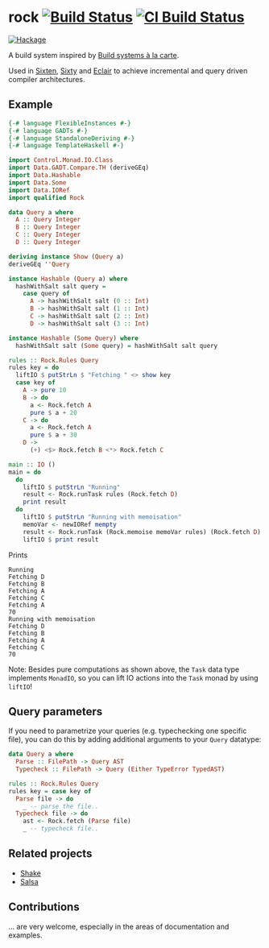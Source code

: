 # rock [![Build Status](https://travis-ci.com/ollef/rock.svg?branch=master)](https://travis-ci.com/ollef/rock) [![CI Build Status](https://github.com/ollef/rock/actions/workflows/ci.yml/badge.svg?branch=master)](https://github.com/ollef/rock/actions/workflows/ci.yml)
[![Hackage](https://img.shields.io/hackage/v/rock.svg)](https://hackage.haskell.org/package/rock)



A build system inspired by [Build systems à la carte](https://www.microsoft.com/en-us/research/publication/build-systems-la-carte/).

Used in [Sixten](https://github.com/ollef/sixten),
[Sixty](https://github.com/ollef/sixty) and
[Eclair](https://github.com/luc-tielen/eclair-lang) to achieve incremental and
query driven compiler architectures.

## Example

```haskell
{-# language FlexibleInstances #-}
{-# language GADTs #-}
{-# language StandaloneDeriving #-}
{-# language TemplateHaskell #-}

import Control.Monad.IO.Class
import Data.GADT.Compare.TH (deriveGEq)
import Data.Hashable
import Data.Some
import Data.IORef
import qualified Rock

data Query a where
  A :: Query Integer
  B :: Query Integer
  C :: Query Integer
  D :: Query Integer

deriving instance Show (Query a)
deriveGEq ''Query

instance Hashable (Query a) where
  hashWithSalt salt query =
    case query of
      A -> hashWithSalt salt (0 :: Int)
      B -> hashWithSalt salt (1 :: Int)
      C -> hashWithSalt salt (2 :: Int)
      D -> hashWithSalt salt (3 :: Int)

instance Hashable (Some Query) where
  hashWithSalt salt (Some query) = hashWithSalt salt query

rules :: Rock.Rules Query
rules key = do
  liftIO $ putStrLn $ "Fetching " <> show key
  case key of
    A -> pure 10
    B -> do
      a <- Rock.fetch A
      pure $ a + 20
    C -> do
      a <- Rock.fetch A
      pure $ a + 30
    D ->
      (+) <$> Rock.fetch B <*> Rock.fetch C

main :: IO ()
main = do
  do
    liftIO $ putStrLn "Running"
    result <- Rock.runTask rules (Rock.fetch D)
    print result
  do
    liftIO $ putStrLn "Running with memoisation"
    memoVar <- newIORef mempty
    result <- Rock.runTask (Rock.memoise memoVar rules) (Rock.fetch D)
    liftIO $ print result
```

Prints

```
Running
Fetching D
Fetching B
Fetching A
Fetching C
Fetching A
70
Running with memoisation
Fetching D
Fetching B
Fetching A
Fetching C
70
```

Note: Besides pure computations as shown above, the `Task` data type implements
`MonadIO`, so you can lift IO actions into the `Task` monad by using
`liftIO`!

## Query parameters

If you need to parametrize your queries (e.g. typechecking one specific file),
you can do this by adding additional arguments to your `Query` datatype:

```haskell
data Query a where
  Parse :: FilePath -> Query AST
  Typecheck :: FilePath -> Query (Either TypeError TypedAST)

rules :: Rock.Rules Query
rules key = case key of
  Parse file -> do
    _ -- parse the file..
  Typecheck file -> do
    ast <- Rock.fetch (Parse file)
    _ -- typecheck file..
```

## Related projects

* [Shake](http://hackage.haskell.org/package/shake)
* [Salsa](https://crates.io/crates/salsa)

## Contributions

... are very welcome, especially in the areas of documentation and examples.
